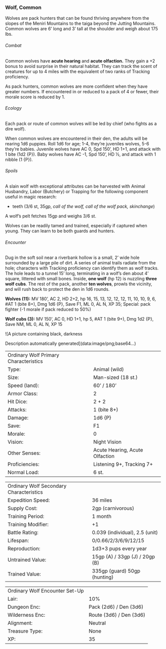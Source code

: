 ### Wolf, Common

Wolves are pack hunters that can be found thriving anywhere from the slopes of the Meniri Mountains to the taiga beyond the Jutting Mountains. Common wolves are 6’ long and 3’ tall at the shoulder and weigh about 175 lbs.

###### Combat

Common wolves have **acute hearing** and **acute olfaction.** They gain a +2 bonus to avoid surprise in their natural habitat. They can track the scent of creatures for up to 4 miles with the equivalent of two ranks of Tracking proficiency.

As pack hunters, common wolves are more confident when they have greater numbers. If encountered in or reduced to a pack of 4 or fewer, their morale score is reduced by 1.

###### Ecology

Each pack or route of common wolves will be led by chief (who fights as a dire wolf).

When common wolves are encountered in their den, the adults will be rearing 1d6 puppies. Roll 1d6 for age; 1-4, they’re juveniles wolves, 5-6 they’re babies. Juvenile wolves have AC 0, Spd 150’, HD 1+1, and attack with 1 bite (1d2 {P}). Baby wolves have AC -1, Spd 150’, HD ½, and attack with 1 nibble (1 {P}).

###### Spoils

A slain wolf with exceptional attributes can be harvested with Animal Husbandry, Labor (Butchery) or Trapping for the following component useful in magic research:

* teeth (3/6 st, 35gp, *call of the wolf, call of the wolf pack, skinchange*)

A wolf’s pelt fetches 15gp and weighs 3/6 st.

Wolves can be readily tamed and trained, especially if captured when young. They can learn to be both guards and hunters.

###### Encounter

Dug in the soft soil near a riverbank hollow is a small, 2’ wide hole surrounded by a large pile of dirt. A series of animal trails radiate from the hole; characters with Tracking proficiency can identify them as wolf tracks. The hole leads to a tunnel 15’ long, terminating in a wolf’s den about 4’ square, littered with small bones. Inside, **one wolf** (hp 12) is nuzzling **three wolf cubs**. The rest of the pack, another **ten wolves**, prowls the vicinity, and will rush back to protect the den in 1d6 rounds.

**Wolves (11):** MV 180’, AC 2, HD 2+2, hp 16, 15, 13, 12, 12, 12, 11, 10, 10, 9, 6, #AT 1 (bite 8+), Dmg 1d6 {P}, Save F1, ML 0, AL N, XP 35; Special: pack fighter (-1 morale if pack reduced to 50%)

**Wolf cubs (3):** MV 150’, AC 0, HD 1+1, hp 5, #AT 1 (bite 9+), Dmg 1d2 {P}, Save NM, ML 0, AL N, XP 15

![A picture containing black, darkness

Description automatically generated](data:image/png;base64...)

|  |  |
| --- | --- |
| Ordinary Wolf Primary Characteristics | |
| Type: | Animal (wild) |
| Size: | Man-sized (18 st.) |
| Speed (land): | 60’ / 180’ |
| Armor Class: | 2 |
| Hit Dice: | 2 + 2 |
| Attacks: | 1 (bite 8+) |
| Damage: | 1d6 {P} |
| Save: | F1 |
| Morale: | 0 |
| Vision: | Night Vision |
| Other Senses: | Acute Hearing, Acute Olfaction |
| Proficiencies: | Listening 9+, Tracking 7+ |
| Normal Load: | 6 st. |

|  |  |
| --- | --- |
| Ordinary Wolf Secondary Characteristics | |
| Expedition Speed: | 36 miles |
| Supply Cost: | 2gp (carnivorous) |
| Training Period: | 1 month |
| Training Modifier: | +1 |
| Battle Rating: | 0.039 (individual), 2.5 (unit) |
| Lifespan: | 0/0.66/2/3/6/9/12/15 |
| Reproduction: | 1d3+3 pups every year |
| Untrained Value: | 15gp (A) / 33gp (J) / 20gp (B) |
| Trained Value: | 335gp (guard)  50gp (hunting) |

|  |  |
| --- | --- |
| Ordinary Wolf Encounter Set-Up | |
| Lair: | 10% |
| Dungeon Enc: | Pack (2d6) / Den (3d6) |
| Wilderness Enc: | Route (3d6) / Den (3d6) |
| Alignment: | Neutral |
| Treasure Type: | None |
| XP: | 35 |
